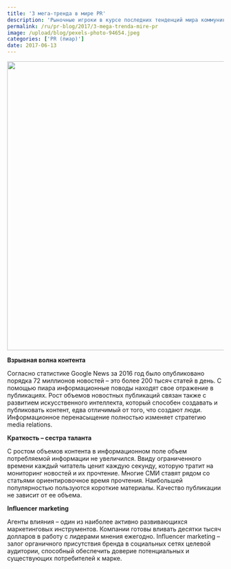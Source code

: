 ```yaml
---
title: '3 мега-тренда в мире PR'
description: 'Рыночные игроки в курсе последних тенденций мира коммуникаций. Консалтинговая группа «Полилог» представляет вниманию читателей классификацию трендов по трем направлениям, чтобы донести суть изменений сферы PR. Взрывная волна контента'
permalink: /ru/pr-blog/2017/3-mega-trenda-mire-pr
image: /upload/blog/pexels-photo-94654.jpeg
categories: ['PR (пиар)']
date: 2017-06-13
---
```

<img src="{{ site.assets }}/upload/blog/pexels-photo-94654.jpeg" width="943" height="672" alt="">
<p><b>Взрывная волна контента</b></p>
<p>Согласно статистике Google News за 2016 год было опубликовано порядка 72 миллионов новостей – это более 200 тысяч статей в день. С помощью пиара информационные поводы находят свое отражение в публикациях. Рост объемов новостных публикаций связан также с развитием искусственного интеллекта, который способен создавать и публиковать контент, едва отличимый от того, что создают люди. Информационное перенасыщение полностью изменяет стратегию media relations.</p>
<p><b>Краткость – сестра таланта</b></p>
<p>С ростом объемов контента в информационном поле объем потребляемой информации не увеличился. Ввиду ограниченного времени каждый читатель ценит каждую секунду, которую тратит на мониторинг новостей и их прочтение. Многие СМИ ставят рядом со статьями ориентировочное время прочтения. Наибольшей популярностью пользуются короткие материалы. Качество публикации не зависит от ее объема.</p>
<p><b>Influencer marketing</b></p>
<p>Агенты влияния – один из наиболее активно развивающихся маркетинговых инструментов. Компании готовы вливать десятки тысяч долларов в работу с лидерами мнения ежегодно. Influencer marketing – залог органичного присутствия бренда в социальных сетях целевой аудитории, способный обеспечить доверие потенциальных и существующих потребителей к марке.</p>
